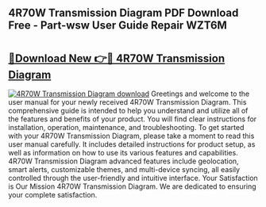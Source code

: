 ## 4R70W Transmission Diagram PDF Download Free - Part-wsw User Guide Repair WZT6M

# <h2><a href="http://dfpujl.blite.top/?on=4R70W+Transmission+Diagram">🔗Download New 👉🔴 4R70W Transmission Diagram</a></h2>

[![4R70W Transmission Diagram download](https://i.imgur.com/lujVjoI.png)](http://dfpujl.blite.top/?on=4R70W+Transmission+Diagram)
Greetings and welcome to the user manual for your newly received 4R70W Transmission Diagram. This comprehensive guide is intended to help you understand and utilize all of the features and benefits of your product. You will find clear instructions for installation, operation, maintenance, and troubleshooting. To get started with your 4R70W Transmission Diagram, please take a moment to read this user manual carefully. It includes detailed instructions for product setup, as well as information on how to use its various features and capabilities. 4R70W Transmission Diagram advanced features include geolocation, smart alerts, customizable themes, and multi-device syncing, all easily controlled through the user-friendly and intuitive interface. Your Satisfaction is Our Mission 4R70W Transmission Diagram. We are dedicated to ensuring your complete satisfaction.
